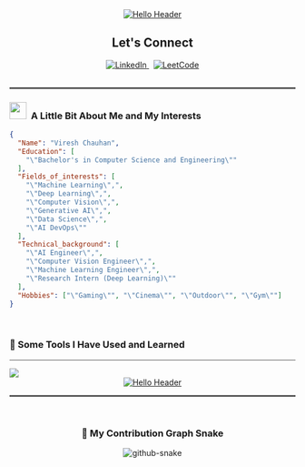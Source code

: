 <div align="center">
  <a href="https://github.com/Enity300">
    <img src="https://capsule-render.vercel.app/api?type=waving&color=gradient&height=170&section=header&text=Hello!&fontSize=90&fontColor=fff&animation=twinkling&lineHeight=200" alt="Hello Header" />
  </a>
  <br>
  <h2>Let's Connect</h2>
</div>

<div align="center">
  <a href="https://www.linkedin.com/in/vireshchauhan" target="_blank">
    <img src="https://img.shields.io/badge/LinkedIn-0077B5?style=for-the-badge&logo=linkedin&logoColor=white" alt="LinkedIn">
  </a>&nbsp;
  <a href="https://leetcode.com/u/enity300/" target="_blank">
    <img src="https://img.shields.io/badge/LeetCode-000000?style=for-the-badge&logo=LeetCode&logoColor=white" alt="LeetCode">
  </a>
</div>
<br>

<hr style="height: 3px; border: none; background-color: #555;" />

<h3><img src="https://media2.giphy.com/media/v1.Y2lkPTc5MGI3NjExMXkyOXB6azhhMDBmdG1mbWltdDVwN3hydXZvNXdpZXM3cG5mMmplMyZlcD12MV9pbnRlcm5hbF9naWZfYnlfaWQmY3Q9Zw/ENY5vJgJPEfG3Ym14H/giphy.gif" width="30px" height="30px">&nbsp; A Little Bit About Me and My Interests</h3>

```json
{
  "Name": "Viresh Chauhan",
  "Education": [
    "\"Bachelor's in Computer Science and Engineering\""
  ],
  "Fields_of_interests": [
    "\"Machine Learning\",",
    "\"Deep Learning\",",
    "\"Computer Vision\",",
    "\"Generative AI\",",
    "\"Data Science\",",
    "\"AI DevOps\""
  ],
  "Technical_background": [
    "\"AI Engineer\",",
    "\"Computer Vision Engineer\",",
    "\"Machine Learning Engineer\",",
    "\"Research Intern (Deep Learning)\""
  ],
  "Hobbies": ["\"Gaming\"", "\"Cinema\"", "\"Outdoor\"", "\"Gym\""]
}
```
<br>

<h3>🚀 Some Tools I Have Used and Learned</h3>
<hr style="height: 1px; border: none; background-color: #555;" />
<div align="left">
  <img src="https://skillicons.dev/icons?i=vscode,py,c,cpp,js,html,css,mongodb,mysql,nodejs,docker,kubernetes,aws,linux,git,github,figma,pytorch,tensorflow,opencv" />
</div>

<div align="center">
  <a href="https://github.com/Enity300">
    <img src="https://capsule-render.vercel.app/api?type=waving&color=gradient&height=100&section=footer&animation=twinkling&lineHeight=200" alt="Hello Header" />
  </a>
</div>

<hr style="height: 3px; border: none; background-color: #555;" />

<br>
<div align="center">
  <h3>🐍 My Contribution Graph Snake</h3>
  <picture>
    <source media="(prefers-color-scheme: dark)" srcset="https://raw.githubusercontent.com/Enity300/Enity300/output/github-contribution-grid-snake-dark.svg">
    <source media="(prefers-color-scheme: light)" srcset="https://raw.githubusercontent.com/Enity300/Enity300/output/github-contribution-grid-snake.svg">
    <img alt="github-snake" src="https://raw.githubusercontent.com/Enity300/Enity300/output/github-snake.svg">
  </picture>
</div>
